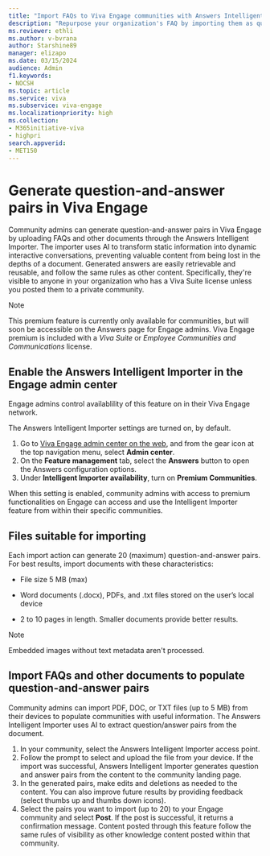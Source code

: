 ```yaml
---
title: "Import FAQs to Viva Engage communities with Answers Intelligent Importer"
description: "Repurpose your organization's FAQ by importing them as question/answer pairs in Viva Engage."
ms.reviewer: ethli
ms.author: v-bvrana
author: Starshine89
manager: elizapo
ms.date: 03/15/2024
audience: Admin
f1.keywords:
- NOCSH
ms.topic: article
ms.service: viva
ms.subservice: viva-engage
ms.localizationpriority: high
ms.collection:  
- M365initiative-viva
- highpri
search.appverid:
- MET150
---
```


# Generate question-and-answer pairs in Viva Engage

Community admins can generate question-and-answer pairs in Viva Engage by uploading FAQs and other documents through the Answers Intelligent Importer. The importer uses AI to transform static information into dynamic interactive conversations, preventing valuable content from being lost in the depths of a document. Generated answers are easily retrievable and reusable, and follow the same rules as other content. Specifically, they're visible to anyone in your organization who has a Viva Suite license unless you posted them to a private community.

>[!NOTE]
>This premium feature is currently only available for communities, but will soon be accessible on the Answers page for Engage admins. Viva Engage premium is included with a _Viva Suite_ or _Employee Communities and Communications_ license.  

## Enable the Answers Intelligent Importer in the Engage admin center

Engage admins control availablility of this feature on in their Viva Engage network.

The Answers Intelligent Importer settings are turned on, by default.

1. Go to [Viva Engage admin center on the web](http://engage.cloud.microsoft/main/admin), and from the gear icon at the top navigation menu, select **Admin center**.
1. On the **Feature management** tab, select the **Answers** button  to open the Answers configuration options.
1. Under **Intelligent Importer availability**, turn on **Premium Communities**.

When this setting is enabled, community admins with access to premium functionalities on Engage can access and use the Intelligent Importer feature from within their specific communities.  

## Files suitable for importing

Each import action can generate 20 (maximum) question-and-answer pairs. For best results, import documents with these characteristics:

- File size 5 MB (max)

- Word documents (.docx), PDFs, and .txt files stored on the user’s local device

- 2 to 10 pages in length. Smaller documents provide better results.

>[!NOTE]
>Embedded images without text metadata aren't processed. 


## Import FAQs and other documents to populate question-and-answer pairs

Community admins can import PDF, DOC, or TXT files (up to 5 MB) from their devices to populate communities with useful information. The Answers Intelligent Importer uses AI to extract question/answer pairs from the document.

1. In your community, select the Answers Intelligent Importer access point.
1. Follow the prompt to select and upload the file from your device. 
If the import was successful, Answers Intelligent Importer generates question and answer pairs from the content to the community landing page.
1. In the generated pairs, make edits and deletions as needed to the content. You can also improve future results by providing feedback (select thumbs up and thumbs down icons).
1. Select the pairs you want to import (up to 20) to your Engage community and select **Post**.
If the post is successful, it returns a confirmation message. 
Content posted through this feature follow the same rules of visibility as other knowledge content posted within that community.